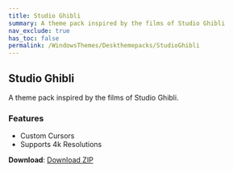 ```yaml
---
title: Studio Ghibli
summary: A theme pack inspired by the films of Studio Ghibli
nav_exclude: true
has_toc: false
permalink: /WindowsThemes/Deskthemepacks/StudioGhibli
---
```


## Studio Ghibli
A theme pack inspired by the films of Studio Ghibli.

<div align="center">
    <!-- <img src="https://gitlab.com/the-back-room/deskthemepacks/sfw/studio-ghibli/-/raw/main/Extras/Preview.bmp" alt="Preview" width="80%" /> -->
</div>

### Features

- Custom Cursors
- Supports 4k Resolutions

**Download**: [Download ZIP](https://gitlab.com/the-back-room/deskthemepacks/sfw/studio-ghibli/-/archive/main/studio-ghibli-main.zip)
